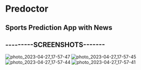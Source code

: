 # Predoctor
Sports Prediction App with News
---------------------------
---------SCREENSHOTS-------
---------------------------
![photo_2023-04-27_17-57-47](https://user-images.githubusercontent.com/121196515/234937527-1d8e69fa-f035-467b-ac3f-1c477bf612c8.jpg)
![photo_2023-04-27_17-57-45](https://user-images.githubusercontent.com/121196515/234937556-860293c4-6c26-4cf8-b621-08440b94ecd1.jpg)
![photo_2023-04-27_17-57-44](https://user-images.githubusercontent.com/121196515/234937574-06db9fcc-b5de-4735-87d3-8fbc1b767a08.jpg)
![photo_2023-04-27_17-57-41](https://user-images.githubusercontent.com/121196515/234937582-113bc48b-b5c7-4c67-8449-be739bb953f9.jpg)
